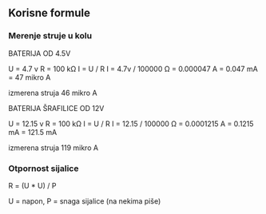 ## Korisne formule 

### Merenje struje u kolu

BATERIJA OD 4.5V

U = 4.7 v
R = 100 kΩ
I = U / R
I = 4.7v / 100000 Ω = 0.000047 A
= 0.047 mA
= 47 mikro A

izmerena struja 46 mikro A

BATERIJA ŠRAFILICE OD 12V

U = 12.15 v
R = 100 kΩ
I = U / R
I = 12.15 / 100000 Ω = 0.0001215 A
= 0.1215 mA
= 121.5 mA

izmerena struja 119 mikro A

### Otpornost sijalice

R = (U * U) / P

U = napon, P = snaga sijalice (na nekima piše)
